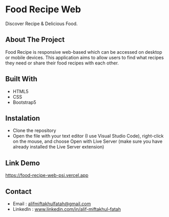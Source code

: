 # Food Recipe Web

Discover Recipe & Delicious Food.

## About The Project

Food Recipe is responsive web-based which can be accessed on desktop or mobile devices. This application aims to allow users to find what recipes they need or share their food recipes with each other.

## Built With

- HTML5
- CSS
- Bootstrap5

## Instalation

- Clone the repository
- Open the file with your text editor (I use Visual Studio Code), right-click on the mouse, and choose Open with Live Server (make sure you have already installed the Live Server extension)

## Link Demo

https://food-recipe-web-psi.vercel.app

## Contact

- Email : alifmiftakhulfatah@gmail.com
- LinkedIn : www.linkedin.com/in/alif-miftakhul-fatah
